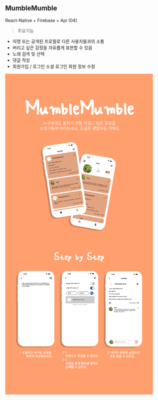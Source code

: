 ## MumbleMumble
React-Native + Firebase + Api (04)

> 주요기능

+ 익명 또는 공개된 프로필로 다른 사용자들과의 소통
+ 버리고 싶은 감정을 자유롭게 표현할 수 있음
+ 노래 검색 및 선택
+ 댓글 작성
+ 회원가입 / 로그인
  소셜 로그인
  회원 정보 수정

![REDME_MUMBLE](https://github.com/wxxd-fxrest/MumbleMumble/blob/master/REDME_MUMBLE.png)
